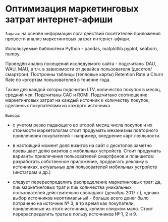 # Оптимизация маркетинговых затрат интернет-афиши

`Задача`: на основе информации лога действий посетителей приложения провести анализ маркетинговых затрат интернет-афиши.

Используемые библиотеки Python - pandas, matplotlib.pyplot, seaborn, numpy.

Проведён анализ посещений исследуемого сайта - подсчитаны DAU, WAU, MAU, в т.ч. в зависимости от девайса пользователя (десктоп/смартфон). Построены таблицы (тепловые карты) Retention Rate и Churn Rate по когортам пользователей в течение года. 

Также для каждой когоры подсчитан LTV, количество покупок в месяц, средний чек. Подсчитаны CAC и ROMI. Подсчитано соотношение маркетинговых затрат на каждый источник к количеству покупок, сделанных покупателями из каждого источника

`Выводы`: 
- с учетом резко падающего во второй месяц числа покупок и их стоимости маркетологам стоит продумать механизмы повторного привлечения покупателей - например, внедрение карт лояльности.

- в настоящий момент доля визитов на сайт с десктопов заметно превышает долю визитов с мобильных устройств. Стоит продумать варианты привлечения пользователей смартфонов и планшетов: разработать собственное приложение, продвигать рекламу в источниках, актуальных для пользователей мобильных устройств (инстаграм и др.)

- следует перераспределить распределение маркетинговых трат: да, пик маркетинговых трат и пик количества уникальных пользователей действительно совпадают (декабрь 2017 г.), однако выбор источников неоптимальный - больше всего денег было потрачено на источник № 3, в то время как покупатели, привлеченные из этого источника, купили слишком мало. Стоит перераспределить траты в пользу источников № 1, 2 и 9.
